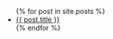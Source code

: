 <ul>
  {% for post in site.posts %}
    <li>
      <a href="howtos/{{ post.url }}">{{ post.title }}</a>
    </li>
  {% endfor %}
</ul>
